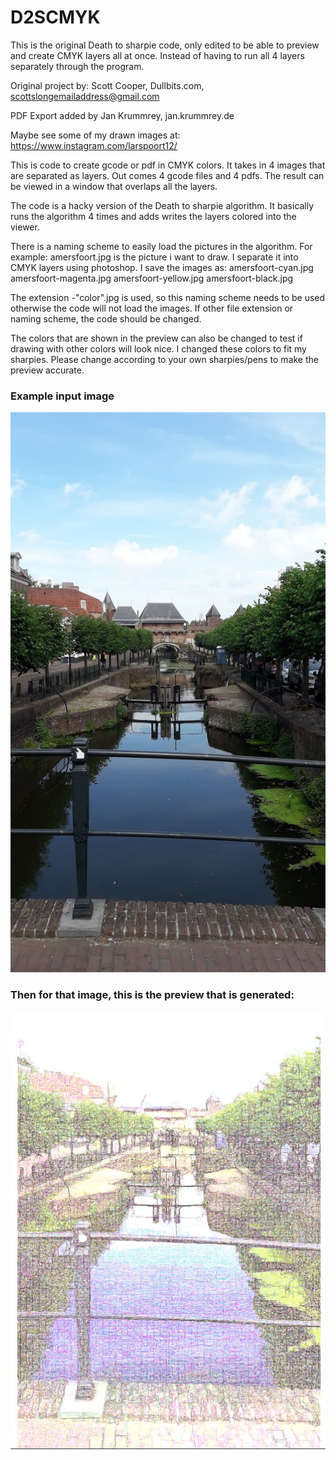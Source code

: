 # D2SCMYK

This is the original Death to sharpie code, only edited to be able to preview and create CMYK layers all at once. Instead of having to run all 4 layers separately through the program.

Original project by:
Scott Cooper, Dullbits.com, <scottslongemailaddress@gmail.com>

PDF Export added by Jan Krummrey, jan.krummrey.de

Maybe see some of my drawn images at:
https://www.instagram.com/larspoort12/

This is code to create gcode or pdf in CMYK colors. It takes in 4 images that are separated as layers. Out comes 4 gcode files and 4 pdfs. 
The result can be viewed in a window that overlaps all the layers.

The code is a hacky version of the Death to sharpie algorithm. It basically runs the algorithm 4 times and adds writes the layers colored into the viewer.

There is a naming scheme to easily load the pictures in the algorithm. For example:
amersfoort.jpg is the picture i want to draw.
I separate it into CMYK layers using photoshop.
I save the images as:
amersfoort-cyan.jpg
amersfoort-magenta.jpg
amersfoort-yellow.jpg
amersfoort-black.jpg

The extension -"color".jpg is used, so this naming scheme needs to be used otherwise the code will not load the images. If other file extension or naming scheme, the code should be changed.



The colors that are shown in the preview can also be changed to test if drawing with other colors will look nice. I changed these colors to fit my sharpies. 
Please change according to your own sharpies/pens to make the preview accurate.

### Example input image
![Example](https://github.com/KevLars/D2SCMYK/blob/main/pics/amersfoort.jpg?raw=true)
### Then for that image, this is the preview that is generated:
![GeneratedPreview](https://github.com/KevLars/D2SCMYK/blob/main/pics/amersfoort-generated.jpg?raw=true)
